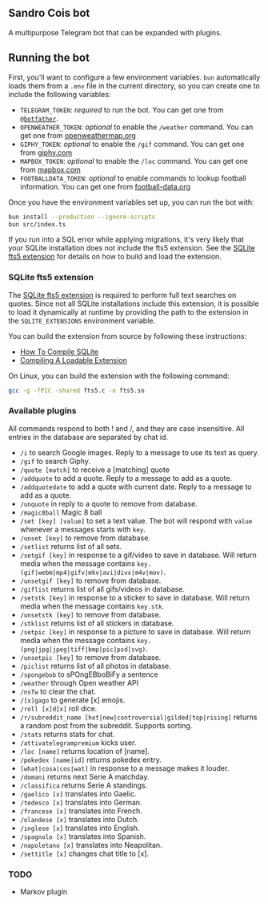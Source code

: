## Sandro Cois bot

A multipurpose Telegram bot that can be expanded with plugins.

## Running the bot

First, you'll want to configure a few environment variables. `bun` automatically
loads them from a `.env` file in the current directory, so you can create one to
include the following variables:

- `TELEGRAM_TOKEN`: _required_ to run the bot. You can get one from
  [`@botfather`](https://t.me/botfather).
- `OPENWEATHER_TOKEN`: _optional_ to enable the `/weather` command. You can get
  one from [openweathermap.org](https://openweathermap.org/api)
- `GIPHY_TOKEN`: _optional_ to enable the `/gif` command. You can get one from
  [giphy.com](https://developers.giphy.com)
- `MAPBOX_TOKEN`: _optional_ to enable the `/loc` command. You can get one from
  [mapbox.com](https://www.mapbox.com/developers/)
- `FOOTBALLDATA_TOKEN`: _optional_ to enable commands to lookup football
  information. You can get one from
  [football-data.org](https://docs.football-data.org/general/v4/index.html)

Once you have the environment variables set up, you can run the bot with:

```sh
bun install --production --ignore-scripts
bun src/index.ts
```

If you run into a SQL error while applying migrations, it's very likely that
your SQLite installation does not include the fts5 extension. See the
[SQLite fts5 extension](#sqlite-fts5-extension) for details on how to build and
load the extension.

### SQLite fts5 extension

The [SQLite fts5 extension](https://www.sqlite.org/fts5.html) is required to
perform full text searches on quotes. Since not all SQLite installations include
this extension, it is possible to load it dynamically at runtime by providing
the path to the extension in the `SQLITE_EXTENSIONS` environment variable.

You can build the extension from source by following these instructions:

- [How To Compile SQLite](https://www.sqlite.org/howtocompile.html)
- [Compiling A Loadable Extension](https://www.sqlite.org/loadext.html#compiling_a_loadable_extension)

On Linux, you can build the extension with the following command:

```sh
gcc -g -fPIC -shared fts5.c -o fts5.so
```

### Available plugins

All commands respond to both ! and /, and they are case insensitive. All entries
in the database are separated by chat id.

- `/i` to search Google images. Reply to a message to use its text as query.
- `/gif` to search Giphy.
- `/quote [match]` to receive a [matching] quote
- `/addquote` to add a quote. Reply to a message to add as a quote.
- `/addquotedate` to add a quote with current date. Reply to a message to add as
  a quote.
- `/unquote` in reply to a quote to remove from database.
- `/magic8ball` Magic 8 ball
- `/set [key] [value]` to set a text value. The bot will respond with `value`
  whenever a messages starts with `key`.
- `/unset [key]` to remove from database.
- `/setlist` returns list of all sets.
- `/setgif [key]` in response to a gif/video to save in database. Will return
  media when the message contains
  `key.(gif|webm|mp4|gifv|mkv|avi|divx|m4v|mov)`.
- `/unsetgif [key]` to remove from database.
- `/giflist` returns list of all gifs/videos in database.
- `/setstk [key]` in response to a sticker to save in database. Will return
  media when the message contains `key.stk`.
- `/unsetstk [key]` to remove from database.
- `/stklist` returns list of all stickers in database.
- `/setpic [key]` in response to a picture to save in database. Will return
  media when the message contains `key.(png|jpg|jpeg|tiff|bmp|pic|psd|svg)`.
- `/unsetpic [key]` to remove from database.
- `/piclist` returns list of all photos in database.
- `/spongebob` to sPOngEBboBiFy a sentence
- `/weather` through Open weather API
- `/nsfw` to clear the chat.
- `/[x]gago` to generate [x] emojis.
- `/roll [x]d[x]` roll dice.
- `/r/subreddit_name [hot|new|controversial|gilded|top|rising]` returns a random
  post from the subreddit. Supports sorting.
- `/stats` returns stats for chat.
- `/attivatelegrampremium` kicks user.
- `/loc [name]` returns location of [name].
- `/pokedex [name|id]` returns pokedex entry.
- `[what|cosa|cos|wat]` in response to a message makes it louder.
- `/domani` returns next Serie A matchday.
- `/classifica` returns Serie A standings.
- `/gaelico [x]` translates into Gaelic.
- `/tedesco [x]` translates into German.
- `/francese [x]` translates into French.
- `/olandese [x]` translates into Dutch.
- `/inglese [x]` translates into English.
- `/spagnolo [x]` translates into Spanish.
- `/napoletano [x]` translates into Neapolitan.
- `/settitle [x]` changes chat title to [x].

### TODO

- Markov plugin
